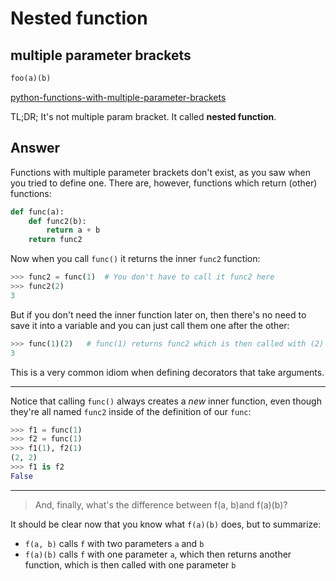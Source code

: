 # Nested function

## multiple parameter brackets

```python
foo(a)(b)
```

[python-functions-with-multiple-parameter-brackets](https://stackoverflow.com/questions/42874825/python-functions-with-multiple-parameter-brackets)

TL;DR; It's not multiple param bracket. It called **nested function**.

## Answer

Functions with multiple parameter brackets don't exist, as you saw when you tried to define one. There are, however, functions which return (other) functions:

```python
def func(a):
    def func2(b):
        return a + b
    return func2
```

Now when you call `func()` it returns the inner `func2` function:

```python
>>> func2 = func(1)  # You don't have to call it func2 here
>>> func2(2)
3
```

But if you don't need the inner function later on, then there's no need to save it into a variable and you can just call them one after the other:

```python
>>> func(1)(2)   # func(1) returns func2 which is then called with (2)
3
```

This is a very common idiom when defining decorators that take arguments.

---

Notice that calling `func()` always creates a *new* inner function, even though they're all named `func2` inside of the definition of our `func`:

```python
>>> f1 = func(1)
>>> f2 = func(1)
>>> f1(1), f2(1)
(2, 2)
>>> f1 is f2
False
```

---

> And, finally, what's the difference between f(a, b)and f(a)(b)?

It should be clear now that you know what `f(a)(b)` does, but to summarize:

- `f(a, b)` calls `f` with two parameters `a` and `b`
- `f(a)(b)` calls `f` with one parameter `a`, which then returns another function, which is then called with one parameter `b`
